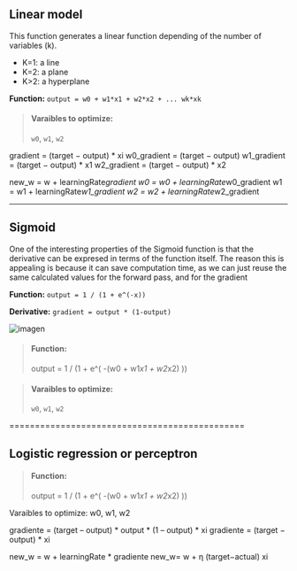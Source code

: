 ## Linear model

This function generates a linear function depending of the number of variables (k).

 * K=1: a line
 * K=2: a plane
 * K>2: a hyperplane

**Function:** `output = w0 + w1*x1 + w2*x2 + ... wk*xk`


> #### Varaibles to optimize:
> `w0`, `w1`, `w2`


gradient = (target − output) *  xi
	w0_gradient = (target − output)
	w1_gradient = (target − output) * x1
	w2_gradient = (target − output) * x2


new_w = w + learningRate*gradient
	w0 = w0 + learningRate*w0_gradient
	w1 = w1 + learningRate*w1_gradient
	w2 = w2 + learningRate*w2_gradient

---

## Sigmoid

One of the interesting properties of the Sigmoid function is that the derivative can be expresed in terms of the function itself. The reason this is appealing is because it can save computation time, as we can just reuse the same calculated values for the forward pass, and for the gradient

**Function:** `output = 1 / (1 + e^(-x))`

**Derivative:** `gradient = output * (1-output)`

![imagen](https://github.com/javiabellan/machine-learning/blob/master/reference/math/images/sigmoid-derivative.jpg)



> #### Function:
> output = 1 / (1 + e^( -(w0 + w1*x1 + w2*x2) ))

> #### Varaibles to optimize:
> `w0`, `w1`, `w2`

==============================================

## Logistic regression or perceptron

> #### Function:
> output = 1 / (1 + e^( -(w0 + w1*x1 + w2*x2) ))

Varaibles to optimize:
	w0, w1, w2


gradiente = (target – output) * output * (1 – output) * xi
gradiente = (target − output) *  xi


new_w = w + learningRate * gradiente
new_w= w  + η (target−actual) xi
